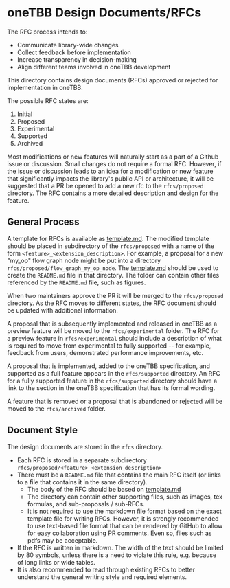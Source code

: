 # oneTBB Design Documents/RFCs

The RFC process intends to:

- Communicate library-wide changes
- Collect feedback before implementation
- Increase transparency in decision-making 
- Align different teams involved in oneTBB development

This directory contains design documents (RFCs) approved 
or rejected for implementation in oneTBB.

The possible RFC states are:

1. Initial 
2. Proposed
3. Experimental
4. Supported
5. Archived

Most modifications or new features will naturally start as a part of a 
Github issue or discussion. Small changes do not require a formal RFC. 
However, if the issue or discussion leads to an idea for a modification 
or new feature that significantly impacts the library's public API or 
architecture, it will be suggested that a PR be opened to add a new rfc 
to the `rfcs/proposed` directory. The RFC contains a more detailed description
and design for the feature.

## General Process

A template for RFCs is available as [template.md](template.md). The modified
template should be placed in subdirectory of the `rfcs/proposed` with a name
of the form `<feature>_<extension_description>`. For example,
a proposal for a new "my_op" flow graph node might be put into a directory
`rfcs/proposed/flow_graph_my_op_node`. The [template.md](template.md) should
be used to create the `README.md` file in that directory. The folder can 
contain other files referenced by the `README.md` file, such as figures.

When two maintainers approve the PR it will be merged to the `rfcs/proposed`
directory. As the RFC moves to different states, the RFC document should be 
updated with additional information.

A proposal that is subsequently implemented and released in oneTBB 
as a preview feature will be moved to the `rfcs/experimental` folder. The
RFC for a preview feature in `rfcs/experimental` should include a description
of what is required to move from experimental to fully supported -- for 
example, feedback from users, demonstrated performance improvements, etc.

A proposal that is implemented, added to the oneTBB specification, and 
supported as a full feature appears in the `rfcs/supported` directory. An RFC 
for a fully supported feature in the `rfcs/supported` directory should 
have a link to the section in the oneTBB specification that has its 
formal wording.

A feature that is removed or a proposal that is abandoned or rejected will 
be moved to the `rfcs/archived` folder.

## Document Style

The design documents are stored in the `rfcs` directory.

- Each RFC is stored in a separate subdirectory
  `rfcs/proposed/<feature>_<extension_description>`
- There must be a `README.md` file that contains the main RFC itself (or 
links to a file that contains it in the same directory).
  - The body of the RFC should be based on [template.md](template.md)
  - The directory can contain other supporting files, such as images, tex 
  formulas, and sub-proposals / sub-RFCs.
  - It is not required to use the markdown file format based on the exact
    template file for writing RFCs. However, it is strongly recommended to use
    text-based file format that can be rendered by GitHub to allow for easy
    collaboration using PR comments. Even so, files such as pdfs may be
    acceptable.
- If the RFC is written in markdown. The width of the text should be limited by
  80 symbols, unless there is a need to violate this rule, e.g. because of
  long links or wide tables.
- It is also recommended to read through existing RFCs to better understand the 
general writing style and required elements.
